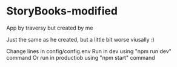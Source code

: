 # StoryBooks-modified
App by traversy but created by me

Just the same as he created, but a little bit worse viusally :)

Change lines in config/config.env
Run in dev using "npm run dev" command
Or run in productiob using "npm start" command

